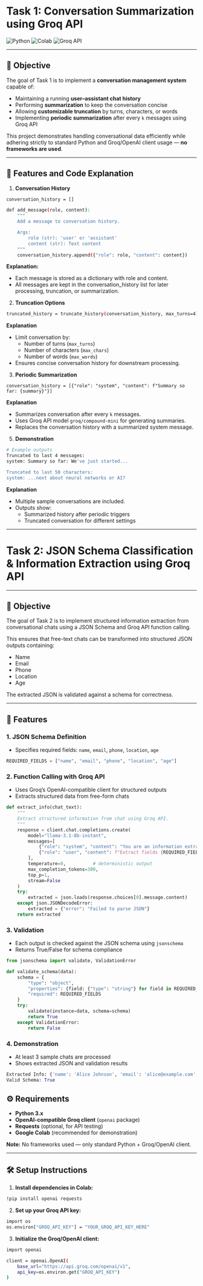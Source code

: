 # Task 1: Conversation Summarization using Groq API

![Python](https://img.shields.io/badge/Python-3.x-blue)
![Colab](https://img.shields.io/badge/Platform-Google%20Colab-orange)
![Groq API](https://img.shields.io/badge/API-Groq%20OpenAI%20Client-green)

---

## 📝 Objective
The goal of Task 1 is to implement a **conversation management system** capable of:  

- Maintaining a running **user–assistant chat history**
- Performing **summarization** to keep the conversation concise
- Allowing **customizable truncation** by turns, characters, or words
- Implementing **periodic summarization** after every `k` messages using Groq API  

This project demonstrates handling conversational data efficiently while adhering strictly to standard Python and Groq/OpenAI client usage — **no frameworks are used**.

---

## 🔹 Features and Code Explanation

1. **Conversation History**
```bash
conversation_history = []

def add_message(role, content):
    """
    Add a message to conversation history.

    Args:
        role (str): 'user' or 'assistant'
        content (str): Text content
    """
    conversation_history.append({"role": role, "content": content})
```
**Explanation:**
   - Each message is stored as a dictionary with role and content.
   - All messages are kept in the conversation_history list for later processing, truncation, or summarization.
2. **Truncation Options**
```bash
truncated_history = truncate_history(conversation_history, max_turns=4)
```
**Explanation**
   - Limit conversation by:
     - Number of turns (`max_turns`)
     - Number of characters (`max_chars`)
     - Number of words (`max_words`)
   - Ensures concise conversation history for downstream processing.

3. **Periodic Summarization**
```bashsummary = summarize_history(conversation_history)
conversation_history = [{"role": "system", "content": f"Summary so far: {summary}"}]
```
**Explanation**
   - Summarizes conversation after every `k` messages.
   - Uses Groq API model `groq/compound-mini` for generating summaries.
   - Replaces the conversation history with a summarized system message.

5. **Demonstration**
```bash
# Example outputs
Truncated to last 4 messages:
system: Summary so far: We've just started...

Truncated to last 50 characters:
system: ...next about neural networks or AI?

```
**Explanation**
   - Multiple sample conversations are included.
   - Outputs show:
     - Summarized history after periodic triggers
     - Truncated conversation for different settings

---
# Task 2: JSON Schema Classification & Information Extraction using Groq API
---

## 📝 Objective

The goal of Task 2 is to implement structured information extraction from conversational chats using a JSON Schema and Groq API function calling.

This ensures that free-text chats can be transformed into structured JSON outputs containing:

- Name
- Email
- Phone
- Location
- Age

The extracted JSON is validated against a schema for correctness.

---

## 🔹 Features

### 1. JSON Schema Definition
- Specifies required fields: `name`, `email`, `phone`, `location`, `age`
```python
REQUIRED_FIELDS = ["name", "email", "phone", "location", "age"]
```

### 2. Function Calling with Groq API
- Uses Groq’s OpenAI-compatible client for structured outputs
- Extracts structured data from free-form chats
```python
def extract_info(chat_text):
    """
    Extract structured information from chat using Groq API.
    """
    response = client.chat.completions.create(
        model="llama-3.1-8b-instant",
        messages=[
            {"role": "system", "content": "You are an information extractor. Only reply in valid JSON."},
            {"role": "user", "content": f"Extract fields {REQUIRED_FIELDS} from chat:\n{chat_text}"}
        ],
        temperature=0,          # deterministic output
        max_completion_tokens=300,
        top_p=1,
        stream=False
    )
    try:
        extracted = json.loads(response.choices[0].message.content)
    except json.JSONDecodeError:
        extracted = {"error": "Failed to parse JSON"}
    return extracted
```

### 3. Validation
- Each output is checked against the JSON schema using `jsonschema`
- Returns True/False for schema compliance
```python
from jsonschema import validate, ValidationError

def validate_schema(data):
    schema = {
        "type": "object",
        "properties": {field: {"type": "string"} for field in REQUIRED_FIELDS},
        "required": REQUIRED_FIELDS
    }
    try:
        validate(instance=data, schema=schema)
        return True
    except ValidationError:
        return False
```
### 4. Demonstration
- At least 3 sample chats are processed
- Shows extracted JSON and validation results
```python
Extracted Info: {'name': 'Alice Johnson', 'email': 'alice@example.com', 'phone': '555-1234', 'location': 'New York', 'age': '29'}
Valid Schema: True
```

## ⚙️ Requirements

- **Python 3.x**
- **OpenAI-compatible Groq client** (`openai` package)
- **Requests** (optional, for API testing)
- **Google Colab** (recommended for demonstration)

**Note:** No frameworks used — only standard Python + Groq/OpenAI client.

---

## 🛠 Setup Instructions

1. **Install dependencies in Colab:**

```bash
!pip install openai requests
```
2. **Set up your Groq API key:**
```bash
import os
os.environ["GROQ_API_KEY"] = "YOUR_GROQ_API_KEY_HERE"
```
3. **Initialize the Groq/OpenAI client:**
```bash
import openai

client = openai.OpenAI(
    base_url="https://api.groq.com/openai/v1",
    api_key=os.environ.get("GROQ_API_KEY")
)
```
